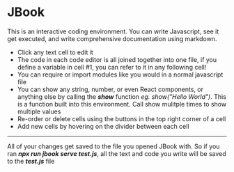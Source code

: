 # JBook

This is an interactive coding environment. You can write Javascript, see it get executed, and write comprehensive documentation using markdown.

-   Click any text cell to edit it
-   The code in each code editor is all joined together into one file, if you define a variable in cell #1, you can refer to it in any following cell!
-   You can require or import modules like you would in a normal javascript file
-   You can show any string, number, or even React components, or anything else by calling the **_show_** function _eg. show("Hello World")_. This is a function built into this environment. Call show mulitple times to show multiple values
-   Re-order or delete cells using the buttons in the top right corner of a cell
-   Add new cells by hovering on the divider between each cell

---

All of your changes get saved to the file you opened JBook with. So if you ran **_npx run jbook serve test.js_**, all the text and code you write will be saved to the **_test.js_** file
